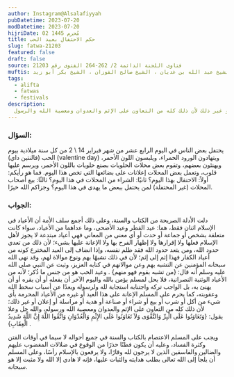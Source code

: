 ```yaml
---
author: Instagram@Alsalafiyyah
pubDatetime: 2023-07-20
modDatetime: 2023-07-20
hijriDate: 02 مُحرم 1445
title: حكم الاحتفال بعيد الحب
slug: fatwa-21203
featured: false
draft: false
source: فتاوى اللجنة الدائمة 2/ 262-264 الفتوى رقم 21203
muftis: الشيخ عبد العزيز آل الشيخ ، الشيخ عبد الله بن غديان ، الشيخ صالح الفوزان ، الشيخ بكر أبو زيد 
tags:
  - alifta
  - fatwas
  - festivals
description:
  يحرم على المسلم الإعانة على هذا العيد أو غيره من الأعياد المحرمة بأي شيء من أكلٍ أو شرب أو بيع أو شراء أو صناعة أو هدية أو مراسلة أو إعلان أو غير ذلك لأن ذلك كله من التعاون على الإثم والعدوان ومعصية الله والرسول
---
```


### السؤال:
يحتفل بعض الناس في اليوم الرابع عشر من شهر فبراير 14 \ 2 من كل سنة ميلادية بيوم الحب (فالنتين داي) (valentine day) ويتهادون الورود الحمراء، ويلبسون اللون الأحمر، ويهنئون بعضهم، وتقوم بعض محلات الحلويات بصنع حلويات باللون الأحمر، ويرسم عليها قلوب، وتعمل بعض المحلات إعلانات على بضائعها التي تخص هذا اليوم. فما هو رأيكم: أولاً: الاحتفال بهذا اليوم؟ ثانيًا: الشراء من المحلات في هذا اليوم؟ ثالثًا: بيع أصحاب المحلات (غير المحتفلة) لمن يحتفل ببعض ما يهدى في هذا اليوم؟ وجزاكم الله خيرًا.

### الجواب:
دلت الأدلة الصريحة من الكتاب والسنة، وعلى ذلك أجمع سلف الأمة أن الأعياد في الإسلام اثنان فقط، هما: عيد الفطر وعيد الأضحى، وما عداهما من الأعياد، سواء كانت متعلقة بشخص أو جماعة أو حدث أو أي معنى من المعاني فهي أعياد مبتدعة لا يجوز لأهل الإسلام فعلها ولا إقرارها ولا إظهار الفرح بها ولا الإعانة عليها بشيء؛ لأن ذلك من تعدي حدود الله، ومن يتعد حدود الله فقد ظلم نفسه، وإذا انضاف إلى العيد المخترع كونه من أعياد الكفار فهذا إثم إلى إثم؛ لأن في ذلك تشبهًا بهم ونوع موالاة لهم، وقد نهى الله سبحانه المؤمنين عن التشبه بهم وعن موالاتهم في كتابه العزيز، وثبت عن النبي صلى الله عليه وسلم أنه قال: {من تشبه بقوم فهو منهم} . وعيد الحب هو من جنس ما ذُكر؛ لأنه من الأعياد الوثنية النصرانية، فلا يحل لمسلم يؤمن بالله واليوم الآخر أن يفعله أو أن يقره أو أن يهنئ به، بل الواجب تركه واجتنابه استجابة لله ولرسوله وبعدًا عن أسباب سخط الله وعقوبته، كما يحرم على المسلم الإعانة على هذا العيد أو غيره من الأعياد المحرمة بأي شيء من أكل أو شرب أو بيع أو شراء أو صناعة أو هدية أو مراسلة أو إعلان أو غير ذلك؛ لأن ذلك كله من التعاون على الإثم والعدوان ومعصية الله ورسوله، والله جل وعلا يقول: {وَتَعَاوَنُوا عَلَى الْبِرِّ وَالتَّقْوَى وَلاَ تَعَاوَنُوا عَلَى الإِثْمِ وَالْعُدْوَانِ وَاتَّقُوا اللَّهَ إِنَّ اللَّهَ شَدِيدُ الْعِقَابِ} . 

ويجب على المسلم الاعتصام بالكتاب والسنة في جميع أحواله لا سيما في أوقات الفتن وكثرة الفساد، وعليه أن يكون فطنًا حذرًا من الوقوع في ضلالات المغضوب عليهم والضالين والفاسقين الذين لا يرجون لله وقارًا، ولا يرفعون بالإسلام رأسًا، وعلى المسلم أن يلجأ إلى الله تعالى بطلب هدايته والثبات عليها، فإنه لا هادي إلا الله ولا مثبت إلا هو سبحانه. 
